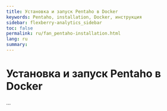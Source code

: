 ```yaml
---
title: Установка и запуск Pentaho в Docker
keywords: Pentaho, installation, Docker, инструкция
sidebar: flexberry-analytics_sidebar
toc: false
permalink: ru/fan_pentaho-installation.html
lang: ru
summary:
---
```


# Установка и запуск Pentaho в Docker

...
